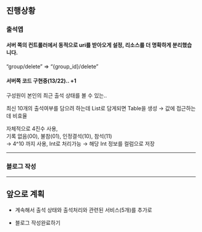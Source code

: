 ## 진행상황
### 출석앱

#### 서버 쪽의 컨트롤러에서 동적으로 uri를 받아오게 설정, 리소스를 더 명확하게 분리했습니다.
“group/delete” => “{group_id}/delete”

#### 서버쪽 코드 구현중(13/22).. +1

구성원이 본인의 최근 출석 상태를 볼 수 있는..

최신 10개의 출석여부를 담으려 하는데 List로 담게되면 Table을 생성 → 값에 접근하는데 비효율

자체적으로 4진수 사용,  
기록 없음(00), 불참(01), 인정결석(10), 참석(11)  
→ 4^10 까지 사용, Int로 처리가능 → 해당 Int 정보를 컬럼으로 저장  

___

### 블로그 작성

---
## 앞으로 계획
- 계속해서 출석 상태와 출석처리와 관련된 서비스(5개)를 추가로 

- 블로그 작성완료하기
